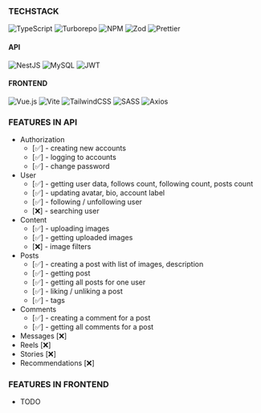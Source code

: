 ### TECHSTACK

![TypeScript](https://img.shields.io/badge/typescript-%23007ACC.svg?style=for-the-badge&logo=typescript&logoColor=white)
![Turborepo](https://img.shields.io/badge/Turborepo-%230F0813.svg?style=for-the-badge&logo=Turborepo&logoColor=white)
![NPM](https://img.shields.io/badge/NPM-%23CB3837.svg?style=for-the-badge&logo=npm&logoColor=white)
![Zod](https://img.shields.io/badge/zod-%233068b7.svg?style=for-the-badge&logo=zod&logoColor=white)
![Prettier](https://img.shields.io/badge/prettier-192a32?style=for-the-badge&logo=prettier&logoColor=dc524a)

#### API

![NestJS](https://img.shields.io/badge/nestjs-%23E0234E.svg?style=for-the-badge&logo=nestjs&logoColor=white)
![MySQL](https://img.shields.io/badge/mysql-4479A1.svg?style=for-the-badge&logo=mysql&logoColor=white)
![JWT](https://img.shields.io/badge/JWT-black?style=for-the-badge&logo=JSON%20web%20tokens)

#### FRONTEND

![Vue.js](https://img.shields.io/badge/vuejs-%2335495e.svg?style=for-the-badge&logo=vuedotjs&logoColor=%234FC08D)
![Vite](https://img.shields.io/badge/vite-%23646CFF.svg?style=for-the-badge&logo=vite&logoColor=white)
![TailwindCSS](https://img.shields.io/badge/tailwindcss-%2338B2AC.svg?style=for-the-badge&logo=tailwind-css&logoColor=white)
![SASS](https://img.shields.io/badge/SASS-hotpink.svg?style=for-the-badge&logo=SASS&logoColor=white)
![Axios](https://img.shields.io/badge/AXIOS-blueviolet.svg?style=for-the-badge&logo=data%3Aimage%2Fpng%3Bbase64%2CiVBORw0KGgoAAAANSUhEUgAAAC4AAAApCAMAAAB9Yuu9AAAAe1BMVEVnHd9oH99qIt9yLeF0MOF%2BP%2BSDRuWMVOeTX%2BiUYOiYZemeb%2BqfceunfOyyje%2B6mPDFqfPJrvTMs%2FTPuPXRu%2FbYxffZxvfZx%2Ffayfjf0Pni1Pnl2Prs4vvs4%2Fvu5fzu5vzv6Pzy6%2F318P349P769%2F76%2BP77%2BP79%2FP%2F%2F%2F%2F9VmOneAAAAg0lEQVR42u3UNQIDMRBDUS06zMycuf8FA61ZTXB%2F%2FQyVIFQVd%2FKhODr3bXzh0MuiznymBoIfGX5pjgi%2BLUHwWQaCdxPE81MDIPh6MpkM4vmzzTt5xTOlVOsYzR%2BpgxC8fSU%2Bk%2FaYv%2BdzIXhnJwQnVmwLjF38YLk96YmLr8RoP6UnteJ32j4RLwzsP6sAAAAASUVORK5CYII%3D)

### FEATURES IN API

-   Authorization
    -   [✅] - creating new accounts
    -   [✅] - logging to accounts
    -   [✅] - change password
-   User
    -   [✅] - getting user data, follows count, following count, posts count
    -   [✅] - updating avatar, bio, account label
    -   [✅] - following / unfollowing user
    -   [❌] - searching user
-   Content
    -   [✅] - uploading images
    -   [✅] - getting uploaded images
    -   [❌] - image filters
-   Posts
    -   [✅] - creating a post with list of images, description
    -   [✅] - getting post
    -   [✅] - getting all posts for one user
    -   [✅] - liking / unliking a post
    -   [✅] - tags
-   Comments
    -   [✅] - creating a comment for a post
    -   [✅] - getting all comments for a post
-   Messages [❌]
-   Reels [❌]
-   Stories [❌]
-   Recommendations [❌]

### FEATURES IN FRONTEND

-   TODO

